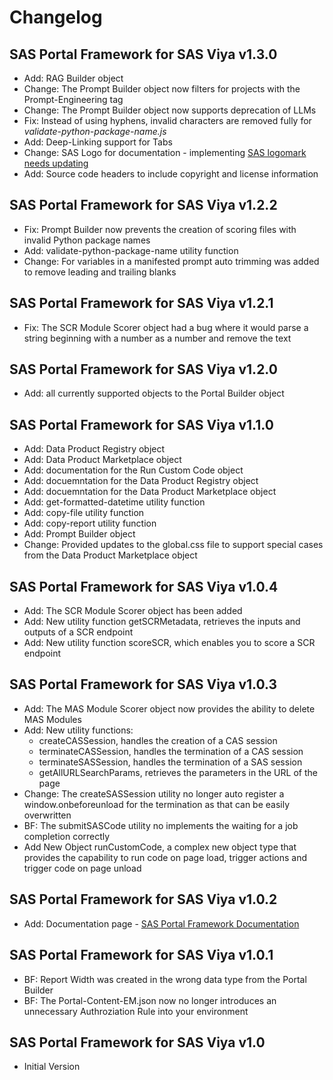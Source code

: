 # Changelog

## SAS Portal Framework for SAS Viya v1.3.0

- Add: RAG Builder object
- Change: The Prompt Builder object now filters for projects with the Prompt-Engineering tag
- Change: The Prompt Builder object now supports deprecation of LLMs
- Fix: Instead of using hyphens, invalid characters are removed fully for *validate-python-package-name.js*
- Add: Deep-Linking support for Tabs
- Change: SAS Logo for documentation - implementing [SAS logomark needs updating](https://github.com/sassoftware/sas-portal-framework-for-sas-viya/issues/7)
- Add: Source code headers to include copyright and license information

## SAS Portal Framework for SAS Viya v1.2.2

- Fix: Prompt Builder now prevents the creation of scoring files with invalid Python package names
- Add: validate-python-package-name utility function
- Change: For variables in a manifested prompt auto trimming was added to remove leading and trailing blanks

## SAS Portal Framework for SAS Viya v1.2.1

- Fix: The SCR Module Scorer object had a bug where it would parse a string beginning with a number as a number and remove the text

## SAS Portal Framework for SAS Viya v1.2.0

- Add: all currently supported objects to the Portal Builder object

## SAS Portal Framework for SAS Viya v1.1.0

- Add: Data Product Registry object
- Add: Data Product Marketplace object
- Add: documentation for the Run Custom Code object
- Add: docuemntation for the Data Product Registry object
- Add: docuemntation for the Data Product Marketplace object
- Add: get-formatted-datetime utility function
- Add: copy-file utility function
- Add: copy-report utility function
- Add: Prompt Builder object
- Change: Provided updates to the global.css file to support special cases from the Data Product Marketplace object

## SAS Portal Framework for SAS Viya v1.0.4

- Add: The SCR Module Scorer object has been added
- Add: New utility function getSCRMetadata, retrieves the inputs and outputs of a SCR endpoint
- Add: New utility function scoreSCR, which enables you to score a SCR endpoint

## SAS Portal Framework for SAS Viya v1.0.3

- Add: The MAS Module Scorer object now provides the ability to delete MAS Modules
- Add: New utility functions:
    - createCASSession, handles the creation of a CAS session
    - terminateCASSession, handles the termination of a CAS session
    - terminateSASSession, handles the termination of a SAS session
    - getAllURLSearchParams, retrieves the parameters in the URL of the page
- Change: The createSASSession utility no longer auto register a window.onbeforeunload for the termination as that can be easily overwritten
- BF: The submitSASCode utility no implements the waiting for a job completion correctly
- Add New Object runCustomCode, a complex new object type that provides the capability to run code on page load, trigger actions and trigger code on page unload

## SAS Portal Framework for SAS Viya v1.0.2

- Add: Documentation page - [SAS Portal Framework Documentation](https://sassoftware.github.io/sas-portal-framework-for-sas-viya/)

## SAS Portal Framework for SAS Viya v1.0.1

- BF: Report Width was created in the wrong data type from the Portal Builder
- BF: The Portal-Content-EM.json now no longer introduces an unnecessary Authroziation Rule into your environment

## SAS Portal Framework for SAS Viya v1.0

-   Initial Version
